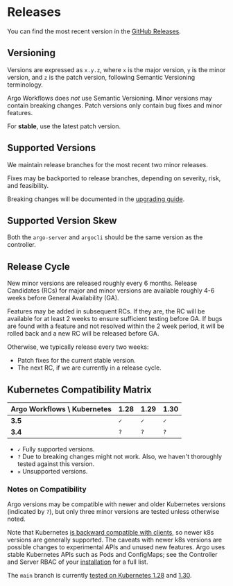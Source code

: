 # Releases

You can find the most recent version in the [GitHub Releases](https://github.com/argoproj/argo-workflows/releases).

## Versioning

Versions are expressed as `x.y.z`, where `x` is the major version, `y` is the minor version, and `z` is the patch version, following Semantic Versioning terminology.

Argo Workflows does _not_ use Semantic Versioning.
Minor versions may contain breaking changes.
Patch versions only contain bug fixes and minor features.

For **stable**, use the latest patch version.

## Supported Versions

We maintain release branches for the most recent two minor releases.

Fixes may be backported to release branches, depending on severity, risk, and feasibility.

Breaking changes will be documented in the [upgrading guide](upgrading.md).

## Supported Version Skew

Both the `argo-server` and `argocli` should be the same version as the controller.

## Release Cycle

New minor versions are released roughly every 6 months.
Release Candidates (RCs) for major and minor versions are available roughly 4-6 weeks before General Availability (GA).

Features may be added in subsequent RCs.
If they are, the RC will be available for at least 2 weeks to ensure sufficient testing before GA.
If bugs are found with a feature and not resolved within the 2 week period, it will be rolled back and a new RC will be released before GA.

Otherwise, we typically release every two weeks:

* Patch fixes for the current stable version.
* The next RC, if we are currently in a release cycle.

## Kubernetes Compatibility Matrix

| Argo Workflows \ Kubernetes | 1.28 | 1.29 | 1.30 |
|-----------------------------|------|------|------|
| **3.5**                     | `✓`  | `✓`  | `✓`  |
| **3.4**                     | `?`  | `?`  | `?`  |

* `✓` Fully supported versions.
* `?` Due to breaking changes might not work. Also, we haven't thoroughly tested against this version.
* `✕` Unsupported versions.

### Notes on Compatibility

Argo versions may be compatible with newer and older Kubernetes versions (indicated by `?`), but only three minor versions are tested unless otherwise noted.

Note that Kubernetes [is backward compatible with clients](https://github.com/kubernetes/client-go/tree/aa7909e7d7c0661792ba21b9e882f3cd6ad0ce53?tab=readme-ov-file#compatibility-client-go---kubernetes-clusters), so newer k8s versions are generally supported.
The caveats with newer k8s versions are possible changes to experimental APIs and unused new features.
Argo uses stable Kubernetes APIs such as Pods and ConfigMaps; see the Controller and Server RBAC of your [installation](installation.md) for a full list.

The `main` branch is currently [tested on Kubernetes 1.28](https://github.com/argoproj/argo-workflows/blob/main/.github/workflows/ci-build.yaml#L218) and [1.30](https://github.com/argoproj/argo-workflows/blob/main/.github/workflows/ci-build.yaml#L250).
